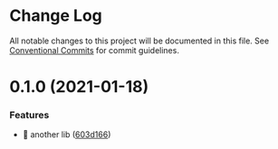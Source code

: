 # Change Log

All notable changes to this project will be documented in this file.
See [Conventional Commits](https://conventionalcommits.org) for commit guidelines.

# 0.1.0 (2021-01-18)


### Features

* 🎸 another lib ([603d166](https://github.com/sulejman9444/library/commit/603d166277417738255de05ee8ae14b82a3781e7))
